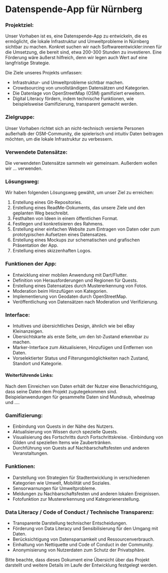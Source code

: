 # Datenspende-App für Nürnberg

### Projektziel:

Unser Vorhaben ist es, eine Datenspende-App zu entwickeln, die es ermöglicht, die lokale Infrastruktur und Umweltprobleme in Nürnberg sichtbar zu machen. Konkret suchen wir nach Softwareentwickler:innen für die Umsetzung, die bereit sind, etwa 200-300 Stunden zu investieren. Eine Förderung wäre äußerst hilfreich, denn wir legen auch Wert auf eine langfristige Strategie.

Die Ziele unseres Projekts umfassen:
- Infrastruktur- und Umweltprobleme sichtbar machen.
- Crowdsourcing von unvollständigen Datensätzen und Kategorien.
- Die Datenlage von OpenStreetMap (OSM) gamifiziert erweitern.
- Digital Literacy fördern, indem technische Funktionen, wie beispielsweise Gamifizierung, transparent gemacht werden.

### Zielgruppe:

Unser Vorhaben richtet sich an nicht-technisch versierte Personen außerhalb der OSM-Community, die spielerisch und intuitiv Daten beitragen möchten, um die lokale Infrastruktur zu verbessern.

### Verwendete Datensätze:

Die verwendeten Datensätze sammeln wir gemeinsam. Außerdem wollen wir ... verwenden.

### Lösungsweg:

Wir haben folgenden Lösungsweg gewählt, um unser Ziel zu erreichen:

1. Erstellung eines Git-Repositories.
2. Erstellung eines ReadMe-Dokuments, das unsere Ziele und den geplanten Weg beschreibt.
3. Festhalten von Ideen in einem öffentlichen Format.
4. Festlegen und konkretisieren des Rahmens.
5. Erstellung einer einfachen Website zum Eintragen von Daten oder zum prototypischen Aufsetzen eines Datensatzes.
6. Erstellung eines Mockups zur schematischen und grafischen Präsentation der App.
7. Erstellung eines skizzenhaften Logos.

### Funktionen der App:

- Entwicklung einer mobilen Anwendung mit Dart/Flutter.
- Definition von Herausforderungen und Regionen für Quests.
- Erstellung eines Datensatzes durch Mustererkennung von Fotos.
- Moderation beim Hinzufügen von Kategorien.
- Implementierung von Geodaten durch OpenStreetMap.
- Veröffentlichung von Datensätzen nach Moderation und Verifizierung.

### Interface:

- Intuitives und übersichtliches Design, ähnlich wie bei eBay Kleinanzeigen.
- Übersichtskarte als erste Seite, um den Ist-Zustand erkennbar zu machen.
- Marker-Interface zum Aktualisieren, Hinzufügen und Entfernen von Daten.
- Vorselektierter Status und Filterungsmöglichkeiten nach Zustand, Standort und Kategorie.

#### Weiterführende Links:

Nach dem Einreichen von Daten erhält der Nutzer eine Benachrichtigung, dass seine Daten dem Projekt zugutegekommen sind. Beispielanwendungen für gesammelte Daten sind Mundraub, wheelmap und ....

### Gamifizierung:

- Einbindung von Quests in der Nähe des Nutzers.
- Aktualisierung von Wissen durch spezielle Quests.
- Visualisierung des Fortschritts durch Fortschrittskreise.
 -Einbindung von Gilden und speziellen Items wie Zaubertränken.
- Durchführung von Quests auf Nachbarschaftsfesten und anderen Veranstaltungen.

### Funktionen:

- Darstellung von Strategien für Stadtentwicklung in verschiedenen Kategorien wie Umwelt, Mobilität und Soziales.
- Sensorwarnungen für Umweltprobleme.
- Meldungen zu Nachbarschaftsfesten und anderen lokalen Ereignissen.
- Fotofunktion zur Mustererkennung und Kategorienerstellung.
  
### Data Literacy / Code of Conduct / Technische Transparenz:
- Transparente Darstellung technischer Entscheidungen.
- Förderung von Data Literacy und Sensibilisierung für den Umgang mit Daten.
- Berücksichtigung von Datensparsamkeit und Ressourcenverbrauch.
- Einhaltung von Nettiquette und Code of Conduct in der Community.
- Anonymisierung von Nutzerdaten zum Schutz der Privatsphäre.

Bitte beachte, dass dieses Dokument eine Übersicht über das Projekt darstellt und weitere Details im Laufe der Entwicklung festgelegt werden.
